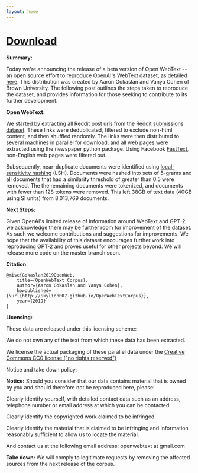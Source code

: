 ```yaml
---
layout: home
---
```


# [**Download**](https://huggingface.co/datasets/Skylion007/openwebtext)

**Summary:**

Today we're announcing the release of a beta version of Open WebText -- an open source effort to reproduce OpenAI's WebText dataset, as detailed [here](https://d4mucfpksywv.cloudfront.net/better-language-models/language-models.pdf). This distribution was created by Aaron Gokaslan and Vanya Cohen of Brown University. The following post outlines the steps taken to reproduce the dataset, and provides information for those seeking to contribute to its further development.

**Open WebText:**

We started by extracting all Reddit post urls from the [Reddit submissions dataset](https://files.pushshift.io/reddit/submissions/). These links were deduplicated, filtered to exclude non-html content, and then shuffled randomly. The links were then distributed to several machines in parallel for download, and all web pages were extracted using the newspaper python package. Using Facebook [FastText](https://github.com/facebookresearch/fastText), non-English web pages were filtered out.

Subsequently, near-duplicate documents were identified using [local-sensitivity hashing](https://en.wikipedia.org/wiki/Locality-sensitive_hashing#Applications) (LSH). Documents were hashed into sets of 5-grams and all documents that had a similarity threshold of greater than 0.5 were removed. The the remaining documents were tokenized, and documents with fewer than 128 tokens were removed. This left 38GB of text data (40GB using SI units) from 8,013,769 documents.

**Next Steps:**

Given OpenAI's limited release of information around WebText and GPT-2, we acknowledge there may be further room for improvement of the dataset. As such we welcome contributions and suggestions for improvements. We hope that the availability of this dataset encourages further work into reproducing GPT-2 and proves useful for other projects beyond. We will release more code on the master branch soon.

**Citation**
~~~~
@misc{Gokaslan2019OpenWeb,  
	title={OpenWebText Corpus},
	author={Aaron Gokaslan and Vanya Cohen},
	howpublished={\url{http://Skylion007.github.io/OpenWebTextCorpus}}, 
	year={2019}
}
~~~~

**Licensing:**

These data are released under this licensing scheme:

We do not own any of the text from which these data has been extracted.

We license the actual packaging of these parallel data under the [Creative Commons CC0 license ("no rights reserved")](https://creativecommons.org/share-your-work/public-domain/cc0/)

Notice and take down policy:

**Notice:** Should you consider that our data contains material that is owned by you and should therefore not be reproduced here, please:

Clearly identify yourself, with detailed contact data such as an address, telephone number or email address at which you can be contacted.

Clearly identify the copyrighted work claimed to be infringed.

Clearly identify the material that is claimed to be infringing and information reasonably sufficient to allow us to locate the material.

And contact us at the following email address: openwebtext at gmail.com

**Take down:** We will comply to legitimate requests by removing the affected sources from the next release of the corpus.
